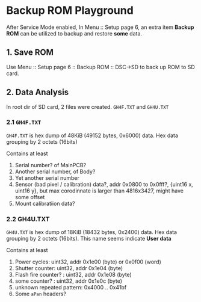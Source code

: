 # Backup ROM Playground

After Service Mode enabled, In Menu :: Setup page 6, an extra item **Backup ROM** can be utilized to backup and restore **some** data.

## 1. Save ROM

Use Menu :: Setup page 6 :: Backup ROM :: DSC->SD to back up ROM to SD card.

## 2. Data Analysis

In root dir of SD card, 2 files were created. `GH4F.TXT` and `GH4U.TXT`

### 2.1 `GH4F.TXT`

`GH4F.TXT` is hex dump of 48KiB (49152 bytes, 0x6000) data. Hex data grouping by 2 octets (16bits)

Contains at least
1. Serial number? of MainPCB?
2. Another serial number, of Body?
3. Yet another serial number
4. Sensor (bad pixel / calibration) data?, addr 0x0800 to 0x0fff?, {uint16 x, uint16 y}, but max corodinnate is larger than 4816x3427, might have some offset
5. Mount calibratiion data?

### 2.2 GH4U.TXT

`GH4U.TXT` is hex dump of 18KiB (18432 bytes, 0x2400) data. Hex data grouping by 2 octets (16bits). This name seems indicate **User data**

Contains at least
1. Power cycles: uint32, addr 0x1e00 (byte) or 0x0f00 (word)
2. Shutter counter: uint32, addr 0x1e04 (byte)
3. Flash fire counter? : uint32, addr 0x1e08 (byte)
4. some counter? : uint32, addr 0x1e0c (byte)
5. unknown repeated pattern: 0x4000 .. 0x41bf
6. Some `aPan` headers?

